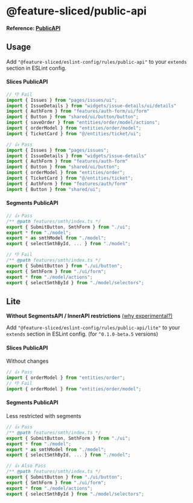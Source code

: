 # @feature-sliced/public-api

#### Reference: [PublicAPI](https://feature-sliced.design/docs/concepts/public-api)

## Usage

Add `"@feature-sliced/eslint-config/rules/public-api"` to your `extends` section in ESLint config.

#### Slices PublicAPI

```js
// 👎 Fail
import { Issues } from "pages/issues/ui";
import { IssueDetails } from "widgets/issue-details/ui/details"
import { AuthForm } from "features/auth-form/ui/form"
import { Button } from "shared/ui/button/button";
import { saveOrder } from "entities/order/model/actions";
import { orderModel } from "entities/order/model";
import { TicketCard } from "@/entities/ticket/ui";

// 👍 Pass
import { Issues } from "pages/issues";
import { IssueDetails } from "widgets/issue-details"
import { AuthForm } from "features/auth-form"
import { Button } from "shared/ui/button";
import { orderModel } from "entities/order";
import { TicketCard } from "@/entities/ticket";
import { AuthForm } from "features/auth/form"
import { Button } from "shared/ui";
```

#### Segments PublicAPI

```js
// 👍 Pass
/** @path features/smth/index.ts */
export { SubmitButton, SmthForm } from "./ui";
export * from "./model";
export * as smthModel from "./model";
export { selectSmthById, ... } from "./model";

// 👎 Fail
/** @path features/smth/index.ts */
export { SubmitButton } from "./ui/button";
export { SmthForm } from "./ui/form";
export * from "./model/actions";
export { selectSmthById } from "./model/selectors";
```

## Lite

**Without SegmentsAPI / InnerAPI restrictions** [(why experimental?)](https://github.com/feature-sliced/eslint-config/issues/90)

Add `"@feature-sliced/eslint-config/rules/public-api/lite"` to your `extends` section in ESLint config. (for `^0.1.0-beta.5` versions)

#### Slices PublicAPI

Without changes

```js
// 👍 Pass
import { orderModel } from "entities/order";
// 👎 Fail
import { orderModel } from "entities/order/model";
```

#### Segments PublicAPI

Less restricted with segments

```js
// 👍 Pass
/** @path features/smth/index.ts */
export { SubmitButton, SmthForm } from "./ui";
export * from "./model";
export * as smthModel from "./model";
export { selectSmthById, ... } from "./model";

// 👍 Also Pass
/** @path features/smth/index.ts */
export { SubmitButton } from "./ui/button";
export { SmthForm } from "./ui/form";
export * from "./model/actions";
export { selectSmthById } from "./model/selectors";
```
